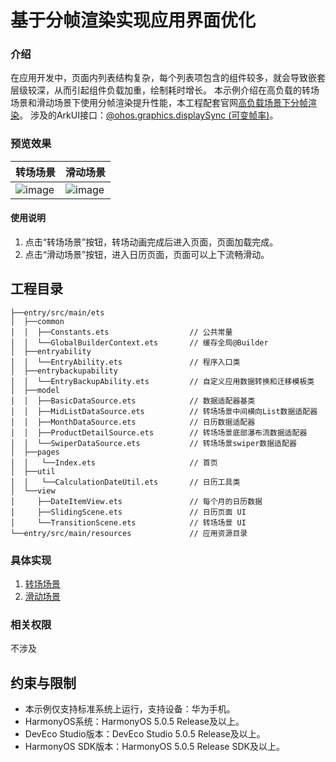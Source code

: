 # 基于分帧渲染实现应用界面优化

### 介绍

在应用开发中，页面内列表结构复杂，每个列表项包含的组件较多，就会导致嵌套层级较深，从而引起组件负载加重，绘制耗时增长。
本示例介绍在高负载的转场场景和滑动场景下使用分帧渲染提升性能，本工程配套官网[高负载场景下分帧渲染](https://developer.huawei.com/consumer/cn/doc/best-practices/bpta-dispose-highly-loaded-component-render)。
涉及的ArkUI接口：[@ohos.graphics.displaySync (可变帧率)](https://developer.huawei.com/consumer/cn/doc/harmonyos-references/js-apis-graphics-displaysync#displaysynccreate)。

### 预览效果

| 转场场景                                             | 滑动场景                                          |
|--------------------------------------------------|-----------------------------------------------|
| ![image](screenshots/device/TransitionScene.gif) | ![image](screenshots/device/SlidingScene.gif) |

#### 使用说明

1. 点击“转场场景”按钮，转场动画完成后进入页面，页面加载完成。
2. 点击“滑动场景”按钮，进入日历页面，页面可以上下流畅滑动。

## 工程目录

``` 
├──entry/src/main/ets                          
│  ├──common
│  │  ├──Constants.ets                  // 公共常量
│  │  └──GlobalBuilderContext.ets       // 缓存全局@Builder
│  ├──entryability
│  │  └──EntryAbility.ets               // 程序入口类
│  ├──entrybackupability
│  │  └──EntryBackupAbility.ets         // 自定义应用数据转换和迁移模板类
│  ├──model                              
│  │  ├──BasicDataSource.ets            // 数据适配器基类
│  │  ├──MidListDataSource.ets          // 转场场景中间横向List数据适配器
│  │  ├──MonthDataSource.ets            // 日历数据适配器
│  │  ├──ProductDetailSource.ets        // 转场场景底部瀑布流数据适配器
│  │  └──SwiperDataSource.ets           // 转场场景swiper数据适配器
│  ├──pages
│  │   └──Index.ets                     // 首页
│  ├──util
│  │   └──CalculationDateUtil.ets       // 日历工具类
│  └──view                        
│     ├──DateItemView.ets               // 每个月的日历数据
│     ├──SlidingScene.ets               // 日历页面 UI
│     └──TransitionScene.ets            // 转场场景 UI
└──entry/src/main/resources             // 应用资源目录
``` 

### 具体实现

1. [转场场景](https://developer.huawei.com/consumer/cn/doc/best-practices/bpta-dispose-highly-loaded-component-render#section5987133112411)
2. [滑动场景](https://developer.huawei.com/consumer/cn/doc/best-practices/bpta-dispose-highly-loaded-component-render#section15195122915243)

### 相关权限

不涉及

## 约束与限制

* 本示例仅支持标准系统上运行，支持设备：华为手机。
* HarmonyOS系统：HarmonyOS 5.0.5 Release及以上。
* DevEco Studio版本：DevEco Studio 5.0.5 Release及以上。
* HarmonyOS SDK版本：HarmonyOS 5.0.5 Release SDK及以上。